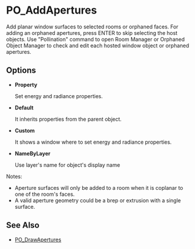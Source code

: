 # PO_AddApertures

Add planar window surfaces to selected rooms or orphaned faces. For adding an orphaned apertures, press ENTER to skip selecting the host objects. Use &quot;Pollination&quot; command to open Room Manager or Orphaned Object Manager to check and edit each hosted window object or orphaned apertures.

## Options

* **Property**

  Set energy and radiance properties.

* **Default**

  It inherits properties from the parent object.

* **Custom**

  It shows a window where to set energy and radiance properties.

* **NameByLayer**

  Use layer&apos;s name for object&apos;s display name

Notes:

* Aperture surfaces will only be added to a room when it is coplanar to one of the room&apos;s faces.
* A valid aperture geometry could be a brep or extrusion with a single surface.

## See Also

* [PO_DrawApertures](./po_drawapertures.md)

